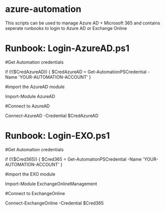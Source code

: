# azure-automation
This scripts can be used to manage Azure AD + Microsoft 365 and contains seperate runbooks to login to Azure AD or Exchange Online

# Runbook: Login-AzureAD.ps1

#Get Automation credentials

if (!($CredAzureAD)) {
    $CredAzureAD = Get-AutomationPSCredential -Name 'YOUR-AUTOMATION-ACCOUNT'
}

#import the AzureAD module

Import-Module AzureAD

#Connect to AzureAD

Connect-AzureAD -Credential $CredAzureAD

# Runbook: Login-EXO.ps1
#Get Automation credentials

if (!($Cred365)) {
    $Cred365 = Get-AutomationPSCredential -Name 'YOUR-AUTOMATION-ACCOUNT'
}

#import the EXO module

Import-Module ExchangeOnlineManagement

#Connect to ExchangeOnline

Connect-ExchangeOnline -Credential $Cred365
